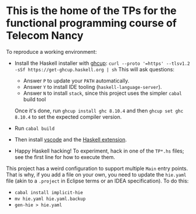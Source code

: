 # This is the home of the TPs for the functional programming course of Telecom Nancy

To reproduce a working environment:

* Install the Haskell installer with [ghcup](https://www.haskell.org/ghcup/):
  `curl --proto '=https' --tlsv1.2 -sSf https://get-ghcup.haskell.org | sh`
  This will ask questions:
  - Answer `P` to update your `PATH` automatically.
  - Answer `Y` to install IDE tooling (`haskell-language-server`).
  - Answer `N` to install `stack`, since this project uses the simpler `cabal` build tool

  Once it's done, run `ghcup install ghc 8.10.4` and then `ghcup set ghc 8.10.4`
  to set the expected compiler version.
* Run `cabal build`
* Then install [vscode](https://code.visualstudio.com/) and the
  [Haskell extension](https://marketplace.visualstudio.com/items?itemName=haskell.haskell).
* Happy Haskell hacking! To experiment, hack in one of the `TP*.hs` files;
  see the first line for how to execute them.

This project has a weird configuration to support multiple `Main` entry points.
That is why, if you add a file on your own, you need to update the `hie.yaml` file
(akin to a `.project` in Eclipse terms or an IDEA specification). To do this:

* `cabal install implicit-hie`
* `mv hie.yaml hie.yaml.backup`
* `gen-hie > hie.yaml`
